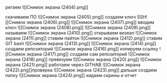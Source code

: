 регаем
![[Снимок экрана (2404).png]]

скачиваем ПО
![[Снимок экрана (2405).png]]
создаем ключ SSH![[Снимок экрана (2406).png]]
![[Снимок экрана (2407).png]]
вводим ключ
![[Снимок экрана (2408).png]]
![[Снимок экрана (2409).png]]
называем
![[Снимок экрана (2410).png]]
открываем визеал 
![[Снимок экрана (2411).png]]
ставим пайтон
![[Снимок экрана (2412).png]]
ставим GIT bash
![[Снимок экрана (2413).png]]
![[Снимок экрана (2414).png]]
создаем репозиторий 
![[Снимок экрана (2416).png]]
копируем ссылку
![[Снимок экрана (2417).png]]
создаем сам репозиторий
![[Снимок экрана (2418).png]]
превязуем
![[Снимок экрана (2420).png]]
![[Снимок экрана (2421).png]]
работаем через GITHAB
![[Снимок экрана (2422).png]]проверка
![[Снимок экрана (2423).png]]
дальше создаем папку
![[Снимок экрана (2424).png]]
кидаем скрины и отчет


